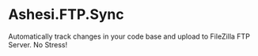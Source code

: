 # Ashesi.FTP.Sync
Automatically track changes in your code base and upload to FileZilla FTP Server. No Stress!
